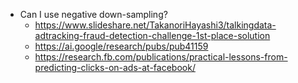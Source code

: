 - Can I use negative down-sampling?
  - https://www.slideshare.net/TakanoriHayashi3/talkingdata-adtracking-fraud-detection-challenge-1st-place-solution
  - https://ai.google/research/pubs/pub41159
  - https://research.fb.com/publications/practical-lessons-from-predicting-clicks-on-ads-at-facebook/
